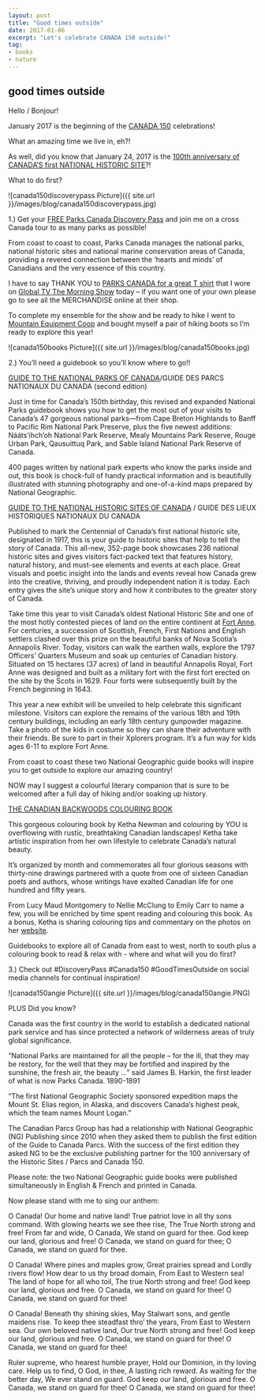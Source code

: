 ```yaml
---
layout: post
title: "Good times outside"
date: 2017-01-06
excerpt: "Let's celebrate CANADA 150 outside!"
tag:
- books
- nature
---
```

## good times outside

Hello / Bonjour!

January 2017 is the beginning of the [CANADA 150](http://canada.pch.gc.ca/eng/1468262573081) celebrations!

What an amazing time we live in, eh?!  

As well, did you know that January 24, 2017 is the [100th anniversary of CANADA’S first NATIONAL HISTORIC SITE](http://www.novascotia.com/see-do/attractions/fort-anne-national-historic-site/1334)?!

What to do first?

![canada150discoverypass Picture]({{ site.url }}/images/blog/canada150discoverypass.jpg)

1.) Get your [FREE Parks Canada Discovery Pass](http://www.pc.gc.ca/eng/index.aspx) and join me on a cross Canada tour to as many parks as possible!

From coast to coast to coast, Parks Canada manages the national parks, national historic sites and national marine conservation areas of Canada, providing a revered connection between the ‘hearts and minds’ of Canadians and the very essence of this country.

I have to say THANK YOU to [PARKS CANADA for a great T shirt](http://parkscanadashop.ca/) that I wore on [Global TV The Morning Show](http://globalnews.ca/video/3164714/books-to-celebrate-canadas-150th-birthday ) today – if you want one of your own please go to see all the MERCHANDISE online at their shop.

To complete my ensemble for the show and be ready to hike I went to [Mountain Equipment Coop](https://www.mec.ca/en/) and bought myself a  pair of hiking boots so I’m ready to explore this year!

![canada150books Picture]({{ site.url }}/images/blog/canada150books.jpg)

2.)  You’ll need a guidebook so you’ll know where to go!!

[GUIDE TO THE NATIONAL PARKS OF CANADA](https://shop.nationalgeographic.com/product/national-parks-books/national-geographic-guide-to-the-national-parks-of-canada)/GUIDE DES PARCS NATIONAUX DU CANADA (second edition)

Just in time for Canada’s 150th birthday, this revised and expanded National Parks guidebook shows you how to get the most out of your visits to Canada’s 47 gorgeous national parks—from Cape Breton Highlands to Banff to Pacific Rim National Park Preserve, plus the five newest additions: Nááts’ihch’oh National Park Reserve, Mealy Mountains Park Reserve, Rouge Urban Park, Qausuittuq Park, and Sable Island National Park Reserve of Canada.

400 pages written by national park experts who know the parks inside and out, this book is chock-full of handy practical information and is beautifully illustrated with stunning photography and one-of-a-kind maps prepared by National Geographic.

[GUIDE TO THE NATIONAL HISTORIC SITES OF CANADA](https://shop.nationalgeographic.com/product/books/books/travel/national-geographic-guide-to-the-historic-sites-of-canada) / GUIDE DES LIEUX HISTORIQUES NATIONAUX DU CANADA

Published to mark the Centennial of Canada’s first national historic site, designated in 1917, this is your guide to historic sites that help to tell the story of Canada. This all-new, 352-page book showcases 236 national historic sites and gives visitors fact-packed text that features history, natural history, and must-see elements and events at each place. Great visuals and poetic insight into the lands and events reveal how Canada grew into the creative, thriving, and proudly independent nation it is today. Each entry gives the site’s unique story and how it contributes to the greater story of Canada.

Take time this year to visit Canada’s oldest National Historic Site and one of the most hotly contested pieces of land on the entire continent at [Fort Anne](http://www.pc.gc.ca/eng/lhn-nhs/ns/fortanne/index.aspx). For centuries, a succession of Scottish, French, First Nations and English settlers clashed over this prize on the beautiful banks of Nova Scotia’s Annapolis River. Today, visitors can walk the earthen walls, explore the 1797 Officers’ Quarters Museum and soak up centuries of Canadian history. Situated on 15 hectares (37 acres) of land in beautiful Annapolis Royal, Fort Anne was designed and built as a military fort with the first fort erected on the site by the Scots in 1629. Four forts were subsequently built by the French beginning in 1643.

This year a new exhibit will be unveiled to help celebrate this significant milestone. Visitors can explore the remains of the various 18th and 19th century buildings, including an early 18th century gunpowder magazine. Take a photo of the kids in costume so they can share their adventure with their friends. Be sure to part in their Xplorers program. It’s a fun way for kids ages 6-11 to explore Fort Anne.

From coast to coast these two National Geographic guide books will inspire you to get outside to explore our amazing country!

NOW may I suggest a colourful literary companion that is sure to be welcomed after a full day of hiking and/or soaking up history.

[THE CANADIAN BACKWOODS COLOURING BOOK](https://www.amazon.ca/Canadian-Backwoods-Colouring-Book/dp/0385689799)

This gorgeous colouring book by Ketha Newman and colouring by YOU is overflowing with rustic, breathtaking Canadian landscapes! Ketha take artistic inspiration from her own lifestyle to celebrate Canada’s natural beauty.

It’s organized by month and commemorates all four glorious seasons with thirty-nine drawings partnered with a quote from one of sixteen Canadian poets and authors, whose writings have exalted Canadian life for one hundred and fifty years.

From Lucy Maud Montgomery to Nellie McClung to Emily Carr to name a few, you will be enriched by time spent reading and colouring this book.  As a bonus, Ketha is sharing colouring tips and commentary on the photos on her [website](http://www.kethanewman.com/).

Guidebooks to explore all of Canada from east to west, north to south plus a colouring book to read & relax with - where and what will you do first?

3.) Check out #DiscoveryPass #Canada150 #GoodTimesOutside on social media channels for continual inspiration!

![canada150angie Picture]({{ site.url }}/images/blog/canada150angie.PNG)

PLUS   Did you know?

Canada was the first country in the world to establish a dedicated national park service and has since protected a network of wilderness areas of truly global significance.

“National Parks are maintained for all the people – for the ill, that they may be restory, for the well that they may be fortified and inspired by the sunshine, the fresh air, the beauty …” said James B. Harkin, the first leader of what is now Parks Canada. 1890-1891

“The first National Geographic Society sponsored expedition maps the Mount St. Elias region, in Alaska, and discovers Canada’s highest peak, which the team names Mount Logan.”

The Canadian Parcs Group has had a relationship with National Geographic (NG) Publishing since 2010 when they asked them to publish the first edition of the Guide to Canada Parcs. With the success of the first edition they asked NG to be the exclusive publishing partner for the 100 anniversary of the Historic Sites / Parcs and Canada 150.

Please note: the two National Geographic guide books were published simultaneously in English & French and printed in Canada.

Now please stand with me to sing our anthem:

O Canada! Our home and native land!
True patriot love in all thy sons command.
With glowing hearts we see thee rise,
The True North strong and free!
From far and wide, O Canada,
We stand on guard for thee.
God keep our land, glorious and free!
O Canada, we stand on guard for thee;
O Canada, we stand on guard for thee.

O Canada! Where pines and maples grow,
Great prairies spread and Lordly rivers flow!
How dear to us thy broad domain,
From East to Western sea!
The land of hope for all who toil,
The true North strong and free!
God keep our land, glorious and free.
O Canada, we stand on guard for thee!
O Canada, we stand on guard for thee!

O Canada! Beneath thy shining skies,
May Stalwart sons, and gentle maidens rise.
To keep thee steadfast thro’ the years,
From East to Western sea.
Our own beloved native land,
Our true North strong and free!
God keep our land, glorious and free.
O Canada, we stand on guard for thee!
O Canada, we stand on guard for thee!

Ruler supreme, who hearest humble prayer,
Hold our Dominion, in thy loving care.
Help us to find, O God, in thee,
A lasting rich reward.
As waiting for the better day,
We ever stand on guard.
God keep our land, glorious and free.
O Canada, we stand on guard for thee!
O Canada, we stand on guard for thee!
